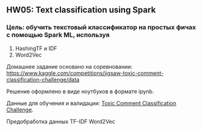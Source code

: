 ##  HW05: Text classification using Spark

### Цель: обучить текстовый классификатор на простых фичах с помощью Spark ML, используя
1) HashingTF и IDF
2) Word2Vec 

Домашнее задание основано на соревновании:  
https://www.kaggle.com/competitions/jigsaw-toxic-comment-classification-challenge/data

Решение оформлено в виде ноутбуков в формате ipynb.<br>

Данные для обучения и валидации: <a href='https://www.kaggle.com/competitions/jigsaw-toxic-comment-classification-challenge/data?select=train.csv.zip'>Toxic Comment Classification Challenge</a>.<br>

Предобработка данных 
TF-IDF
Word2Vec


 
